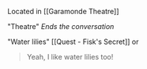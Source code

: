 Located in [[Garamonde Theatre]]


"Theatre"
*Ends the conversation*

"Water lilies"
[[Quest - Fisk's Secret]]
or
> Yeah, I like water lilies too!